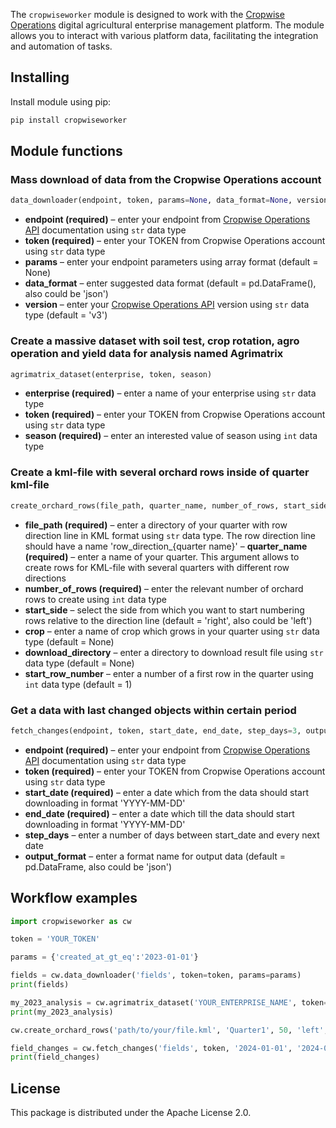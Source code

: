 The `cropwiseworker` module is designed to work with the [Cropwise Operations](https://www.cropwise.com/operations) digital agricultural enterprise management platform. The module allows you to interact with various platform data, facilitating the integration and automation of tasks.

## Installing
Install module using pip:

```bash
pip install cropwiseworker
```

## Module functions

### Mass download of data from the Cropwise Operations account

```python
data_downloader(endpoint, token, params=None, data_format=None, version=None)
```

- **endpoint (required)** – enter your endpoint from [Cropwise Operations API](https://cropwiseoperations.docs.apiary.io/) documentation using `str` data type
- **token (required)** – enter your TOKEN from Cropwise Operations account using `str` data type
- **params** – enter your endpoint parameters using array format (default = None)
- **data_format** – enter suggested data format (default = pd.DataFrame(), also could be 'json')
- **version** – enter your [Cropwise Operations API](https://cropwiseoperations.docs.apiary.io/) version using `str` data type (default = 'v3')

### Create a massive dataset with soil test, crop rotation, agro operation and yield data for analysis named Agrimatrix

```python
agrimatrix_dataset(enterprise, token, season)
```

- **enterprise (required)** – enter a name of your enterprise using `str` data type
- **token (required)** – enter your TOKEN from Cropwise Operations account using `str` data type
- **season (required)** – enter an interested value of season using `int` data type

### Create a kml-file with several orchard rows inside of quarter kml-file

```python
create_orchard_rows(file_path, quarter_name, number_of_rows, start_side='right', crop=None, download_directory=None, start_row_number=1)
```

- **file_path (required)** – enter a directory of your quarter with row direction line in KML format using `str` data type. The row direction line should have a name 'row_direction_{quarter name}'
– **quarter_name (required)** – enter a name of your quarter. This argument allows to create rows for KML-file with several quarters with different row directions 
- **number_of_rows (required)** – enter the relevant number of orchard rows to create using `int` data type
- **start_side** – select the side from which you want to start numbering rows relative to the direction line (default = 'right', also could be 'left')
- **crop** – enter a name of crop which grows in your quarter using `str` data type (default = None)
- **download_directory** – enter a directory to download result file using `str` data type (default = None)
- **start_row_number** – enter a number of a first row in the quarter using `int` data type (default = 1)

### Get a data with last changed objects within certain period
```python
fetch_changes(endpoint, token, start_date, end_date, step_days=3, output_format='dataframe')
```

- **endpoint (required)** – enter your endpoint from [Cropwise Operations API](https://cropwiseoperations.docs.apiary.io/) documentation using `str` data type
- **token (required)** – enter your TOKEN from Cropwise Operations account using `str` data type
- **start_date (required)** – enter a date which from the data should start downloading in format 'YYYY-MM-DD'
- **end_date (required)** – enter a date which till the data should start downloading in format 'YYYY-MM-DD'
- **step_days** – enter a number of days between start_date and every next date 
- **output_format** – enter a format name for output data (default = pd.DataFrame, also could be 'json')

## Workflow examples

```python
import cropwiseworker as cw

token = 'YOUR_TOKEN'

params = {'created_at_gt_eq':'2023-01-01'}

fields = cw.data_downloader('fields', token=token, params=params)
print(fields)

my_2023_analysis = cw.agrimatrix_dataset('YOUR_ENTERPRISE_NAME', token=token, season=2023)
print(my_2023_analysis)

cw.create_orchard_rows('path/to/your/file.kml', 'Quarter1', 50, 'left', 'Apple', 'path/to/download/directory', 10)

field_changes = cw.fetch_changes('fields', token, '2024-01-01', '2024-01-07', step_days=1, output_format='json')
print(field_changes)
```

## License
This package is distributed under the Apache License 2.0.
